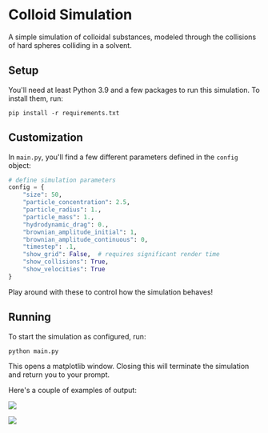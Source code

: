 # Colloid Simulation
A simple simulation of colloidal substances, modeled through the collisions of hard spheres colliding in a solvent.

## Setup
You'll need at least Python 3.9 and a few packages to run this simulation. To install them, run:

```pip install -r requirements.txt```

## Customization
In `main.py`, you'll find a few different parameters defined in the `config` object:

```python
# define simulation parameters
config = {
    "size": 50,
    "particle_concentration": 2.5,
    "particle_radius": 1.,
    "particle_mass": 1.,
    "hydrodynamic_drag": 0.,
    "brownian_amplitude_initial": 1,
    "brownian_amplitude_continuous": 0,
    "timestep": .1,
    "show_grid": False,  # requires significant render time
    "show_collisions": True,
    "show_velocities": True
}
```

Play around with these to control how the simulation behaves!

## Running
To start the simulation as configured, run:

```python main.py```

This opens a matplotlib window. Closing this will terminate the simulation and return you to your prompt.

Here's a couple of examples of output:

![](imgs/demo-1.png)


![](imgs/demo-2.png)